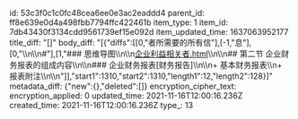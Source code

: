 id: 53c3f0c1c0fc48cea6ee0e3ac2eaddd4
parent_id: ff8e639e0d4a498fbb7794ffc422461b
item_type: 1
item_id: 7db43430f3134cdd9561739ef15e092d
item_updated_time: 1637063952177
title_diff: "[]"
body_diff: "[{\"diffs\":[[0,\"者所需要的所有信\"],[-1,\"息\"],[0,\"\\\n\\\n#\"],[1,\"### 思维导图\\\n\\\n[企业利益相关者.html](:/d0e6649be3de4e3e8e8fe1787890b882)\\\n\\\n## 第二节 企业财务报表的组成内容\\\n\\\n### 企业财务报表[财务报告]\\\n\\\n+ 基本财务报表\\\n+ 报表附注\\\n\\\n\"]],\"start1\":1310,\"start2\":1310,\"length1\":12,\"length2\":128}]"
metadata_diff: {"new":{},"deleted":[]}
encryption_cipher_text: 
encryption_applied: 0
updated_time: 2021-11-16T12:00:16.236Z
created_time: 2021-11-16T12:00:16.236Z
type_: 13